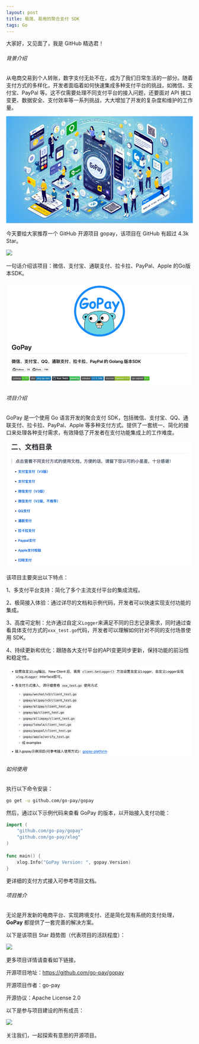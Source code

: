 ```yaml
---
layout: post
title: 极简、易用的聚合支付 SDK
tags: Go
---
```


大家好，又见面了，我是 GitHub 精选君！

###### 背景介绍

从电商交易到个人转账，数字支付无处不在，成为了我们日常生活的一部分。随着支付方式的多样化，开发者面临着如何快速集成多种支付平台的挑战，如微信、支付宝、PayPal 等。这不仅需要处理不同支付平台的接入问题，还要面对 API 接口变更、数据安全、支付效率等一系列挑战，大大增加了开发的复杂度和维护的工作量。

![](https://raw.githubusercontent.com/ZhuPeng/pic/master/mac/compress_tmp-56f98c9ab3f133097146cd9b78b9c149.png)

今天要给大家推荐一个 GitHub 开源项目 gopay，该项目在 GitHub 有超过 4.3k Star。

![](https://stats.deeptrain.net/repo/go-pay/gopay/?theme=light)

一句话介绍该项目：微信、支付宝、通联支付、拉卡拉、PayPal、Apple 的Go版本SDK。


![](https://raw.githubusercontent.com/ZhuPeng/pic/master/images/compress_image-20241209230555338.png)


###### 项目介绍

GoPay 是一个使用 Go 语言开发的聚合支付 SDK，包括微信、支付宝、QQ、通联支付、拉卡拉、PayPal、Apple 等多种支付方式。提供了一套统一、简化的接口来处理各种支付需求，有效降低了开发者在支付功能集成上的工作难度。

![](https://raw.githubusercontent.com/ZhuPeng/pic/master/images/compress_image-20241209230703122.png)

该项目主要突出以下特点：

1、多支付平台支持：简化了多个主流支付平台的集成流程。

2、极简接入体验：通过详尽的文档和示例代码，开发者可以快速实现支付功能的集成。

3、高度可定制：允许通过自定义`Logger`来满足不同的日志记录需求，同时通过查看具体支付方式的`xxx_test.go`代码，开发者可以理解如何针对不同的支付场景使用 SDK。

4、持续更新和优化：跟随各大支付平台的API变更同步更新，保持功能的前沿性和稳定性。

![](https://raw.githubusercontent.com/ZhuPeng/pic/master/images/compress_image-20241209230804730.png)

###### 如何使用

执行以下命令安装：
```bash
go get -u github.com/go-pay/gopay
```

然后，通过以下示例代码来查看 GoPay 的版本，以开始接入支付功能：
```go
import (
    "github.com/go-pay/gopay"
    "github.com/go-pay/xlog"
)

func main() {
    xlog.Info("GoPay Version: ", gopay.Version)
}
```

更详细的支付方式接入可参考项目文档。

###### 项目推介

无论是开发新的电商平台、实现跨境支付、还是简化现有系统的支付处理，**GoPay** 都提供了一套完善的解决方案。

以下是该项目 Star 趋势图（代表项目的活跃程度）：

![](https://api.star-history.com/svg?repos=go-pay/gopay&type=Timeline)

更多项目详情请查看如下链接。

开源项目地址：https://github.com/go-pay/gopay 

开源项目作者：go-pay

开源协议：Apache License 2.0

以下是参与项目建设的所有成员：

![](https://contrib.rocks/image?repo=go-pay/gopay)

关注我们，一起探索有意思的开源项目。

